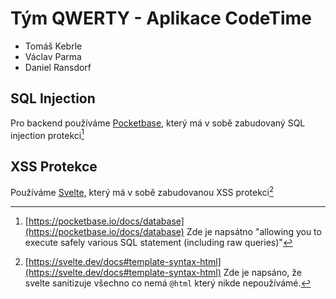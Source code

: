 # Tým QWERTY - Aplikace CodeTime

- Tomáš Kebrle
- Václav Parma
- Daniel Ransdorf

## SQL Injection

Pro backend používáme [Pocketbase](https://pocketbase.io), který má v sobě zabudovaný SQL injection protekci[^1]

## XSS Protekce

Používáme [Svelte](https://svelte.dev), který má v sobě zabudovanou XSS protekci[^2]

[^1]:[https://pocketbase.io/docs/database](https://pocketbase.io/docs/database) Zde je napsátno "allowing you to execute safely various SQL statement (including raw queries)"
[^2]:[https://svelte.dev/docs#template-syntax-html](https://svelte.dev/docs#template-syntax-html) Zde je napsáno, že svelte sanitizuje všechno co nemá `@html` který nikde nepoužívámé.
